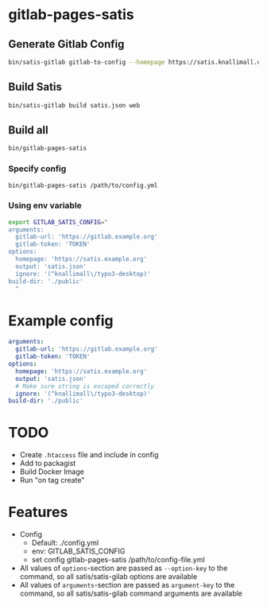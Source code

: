 # gitlab-pages-satis

## Generate Gitlab Config

```bash
bin/satis-gitlab gitlab-to-config --homepage https://satis.knallimall.org --output satis.json https://gitlab.example.org TOKEN
```

## Build Satis

```bash
bin/satis-gitlab build satis.json web
```

## Build all

```bash
bin/gitlab-pages-satis
```

### Specify config 

```bash
bin/gitlab-pages-satis /path/to/config.yml
```
 
### Using env variable

```bash
export GITLAB_SATIS_CONFIG="
arguments:
  gitlab-url: 'https://gitlab.example.org'
  gitlab-token: 'TOKEN'
options:
  homepage: 'https://satis.example.org'
  output: 'satis.json'
  ignore: '(^knallimall\/typo3-desktop)'
build-dir: './public'
  "
```

# Example config

```yaml
arguments:
  gitlab-url: 'https://gitlab.example.org'
  gitlab-token: 'TOKEN'
options:
  homepage: 'https://satis.example.org'
  output: 'satis.json'
  # Make sure string is escaped correctly
  ignore: '(^knallimall\/typo3-desktop)'
build-dir: './public'
```

# TODO

* Create `.htaccess` file and include in config
* Add to packagist
* Build Docker Image
* Run "on tag create"

# Features

* Config
  * Default: ./config.yml
  * env: GITLAB_SATIS_CONFIG
  * set config gitlab-pages-satis /path/to/config-file.yml
* All values of `options`-section are passed as `--option-key` to the command, so all satis/satis-gilab options are available
* All values of `arguments`-section are passed as `argument-key` to the command, so all satis/satis-gilab command arguments are available